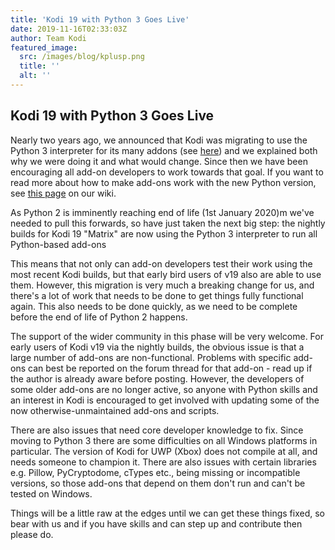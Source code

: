 ```yaml
---
title: 'Kodi 19 with Python 3 Goes Live'
date: 2019-11-16T02:33:03Z
author: Team Kodi
featured_image:
  src: /images/blog/kplusp.png
  title: ''
  alt: ''
---
```

Kodi 19 with Python 3 Goes Live
-------------------------------

 Nearly two years ago, we announced that Kodi was migrating to use the Python 3 interpreter for its many addons (see [here](https://kodi.tv/article/attention-addon-developers-migration-python-3)) and we explained both why we were doing it and what would change. Since then we have been encouraging all add-on developers to work towards that goal. If you want to read more about how to make add-ons work with the new Python version, see [this page](https://kodi.wiki/view/Migration_to_Python_3) on our wiki.

 As Python 2 is imminently reaching end of life (1st January 2020)m we've needed to pull this forwards, so have just taken the next big step: the nightly builds for Kodi 19 "Matrix" are now using the Python 3 interpreter to run all Python-based add-ons

 This means that not only can add-on developers test their work using the most recent Kodi builds, but that early bird users of v19 also are able to use them. However, this migration is very much a breaking change for us, and there's a lot of work that needs to be done to get things fully functional again. This also needs to be done quickly, as we need to be complete before the end of life of Python 2 happens.

 The support of the wider community in this phase will be very welcome. For early users of Kodi v19 via the nightly builds, the obvious issue is that a large number of add-ons are non-functional. Problems with specific add-ons can best be reported on the forum thread for that add-on - read up if the author is already aware before posting. However, the developers of some older add-ons are no longer active, so anyone with Python skills and an interest in Kodi is encouraged to get involved with updating some of the now otherwise-unmaintained add-ons and scripts.

 There are also issues that need core developer knowledge to fix. Since moving to Python 3 there are some difficulties on all Windows platforms in particular. The version of Kodi for UWP (Xbox) does not compile at all, and needs someone to champion it. There are also issues with certain libraries e.g. Pillow, PyCryptodome, cTypes etc., being missing or incompatible versions, so those add-ons that depend on them don't run and can't be tested on Windows.

 Things will be a little raw at the edges until we can get these things fixed, so bear with us and if you have skills and can step up and contribute then please do.

 